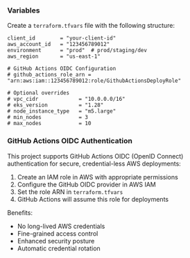 ### Variables

Create a `terraform.tfvars` file with the following structure:

```hcl
client_id        = "your-client-id"
aws_account_id   = "123456789012"
environment      = "prod"  # prod/staging/dev
aws_region       = "us-east-1"

# GitHub Actions OIDC Configuration
# github_actions_role_arn = "arn:aws:iam::123456789012:role/GithubActionsDeployRole"

# Optional overrides
# vpc_cidr             = "10.0.0.0/16"
# eks_version          = "1.28"
# node_instance_type   = "m5.large"
# min_nodes            = 3
# max_nodes            = 10
```

### GitHub Actions OIDC Authentication

This project supports GitHub Actions OIDC (OpenID Connect) authentication for secure, credential-less AWS deployments:

1. Create an IAM role in AWS with appropriate permissions
2. Configure the GitHub OIDC provider in AWS IAM
3. Set the role ARN in `terraform.tfvars`
4. GitHub Actions will assume this role for deployments

Benefits:
- No long-lived AWS credentials
- Fine-grained access control
- Enhanced security posture
- Automatic credential rotation
